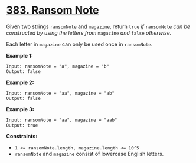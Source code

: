 # [383. Ransom Note](https://leetcode.com/problems/ransom-note/)

Given two strings `ransomNote` and `magazine`, return `true` *if* `ransomNote` *can be constructed by using the letters from* `magazine` *and* `false` *otherwise.*

Each letter in `magazine` can only be used once in `ransomNote`.

 

**Example 1:**
```
Input: ransomNote = "a", magazine = "b"
Output: false
```

**Example 2:**
```
Input: ransomNote = "aa", magazine = "ab"
Output: false
```

**Example 3:**
```
Input: ransomNote = "aa", magazine = "aab"
Output: true
```



**Constraints:**

- `1 <= ransomNote.length, magazine.length <= 10^5`
- `ransomNote` and `magazine` consist of lowercase English letters.
